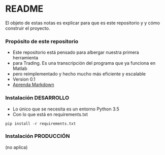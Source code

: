 # README #

El objeto de estas notas es explicar para que es este repositorio y
y cómo construir el proyecto.


### Propósito de este repositorio ###

* Este repositorio está pensado para albergar nuestra primera herramienta
* para Trading. Es una transcripción del programa que ya funciona en Matlab
* pero reimplementado y hecho mucho más eficiente y escalable
* Version 0.1
* [Aprenda Markdown](https://bitbucket.org/tutorials/markdowndemo)

### Instalación DESARROLLO ###

* Lo único que se necesita es un entorno Python 3.5
* Con lo que está en requirements.txt

```
pip install -r requirements.txt
```



### Instalación PRODUCCIÓN ###

(no aplica)
